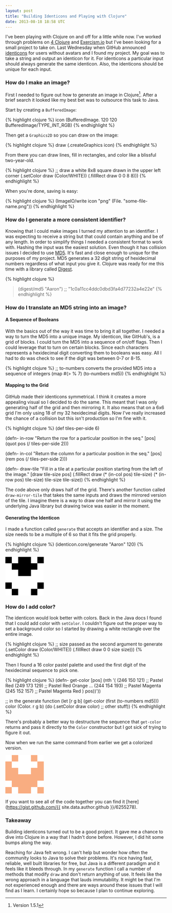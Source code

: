 ```yaml
---
layout: post
title: "Building Identicons and Playing with Clojure"
date: 2013-08-18 18:58 UTC
---
```


I've been playing with Clojure on and off for a little while now.
I've worked through problems on [4 Clojure](http://www.4clojure.com) and [Exercism.io](http://exercism.io) but I've been looking for a small project to take on.
Last Wednesday when GitHub announced [identicons](https://github.com/blog/1586-identicons) for users without avatars and I found my project.
My goal was to take a string and output an identicon for it.
For identicons a particular input should always generate the same identicon.
Also, the identicons should be unique for each input.
<!--more-->

### How do I make an image?

First I needed to figure out how to generate an image in Clojure[^1].
After a brief search it looked like my best bet was to outsource this task to Java.

Start by creating a `BufferedImage`:

{% highlight clojure %}
icon (BufferedImage. 120 120 BufferedImage/TYPE_INT_RGB)
{% endhighlight %}

Then get a `Graphics2D` so you can draw on the image:

{% highlight clojure %}
draw (.createGraphics icon)
{% endhighlight %}

From there you can draw lines, fill in rectangles, and color like a blissful two-year-old.

{% highlight clojure %}
;; draw a white 8x8 square drawn in the upper left corner
(.setColor draw (Color/WHITE))
(.fillRect draw 0 0 8 8)))
{% endhighlight %}

When you're done, saving is easy:

{% highlight clojure %}
(ImageIO/write icon "png" (File. "some-file-name.png"))
{% endhighlight %}

### How do I generate a more consistent identifier?

Knowing that I could make images I turned my attention to an identifier.
I was expecting to receive a string but that could contain anything and be of any length.
In order to simplify things I needed a consistent format to work with.
Hashing the input was the easiest solution.
Even though it has collision issues I decided to use [MD5](http://en.wikipedia.org/wiki/Md5).
It's fast and close enough to unique for the purposes of my project.
MD5 generates a 32 digit string of hexidecimal numbers regardless of what input you give it.
Clojure was ready for me this time with a library called [Digest](https://github.com/tebeka/clj-digest).

{% highlight clojure %}
> (digest/md5 "Aaron")
;; "1c0a11cc4ddc0dbd3fa4d77232a4e22e"
{% endhighlight %}

### How do I translate an MD5 string into an image?

#### A Sequence of Booleans

With the basics out of the way it was time to bring it all together.
I needed a way to turn the MD5 into a unique image.
My identicon, like GitHub's, is a grid of blocks.
I could turn the MD5 into a sequence of on/off flags.
Then I could leverage that to turn on certain blocks.
Since each characters represents a hexidecimal digit converting them to booleans was easy.
All I had to do was check to see if the digit was between 0-7 or 8-15.

{% highlight clojure %}
;; to-numbers converts the provided MD5 into a sequence of integers
(map #(> % 7) (to-numbers md5))
{% endhighlight %}

#### Mapping to the Grid

GitHub made their identicons symmetrical.
I think it creates a more appealing visual so I decided to do the same.
This meant that I was only generating half of the grid and then mirroring it.
It also means that on a 6x6 grid I'm only using 18 of my 32 hexidecimal digits.
Now I've really increased the chance of a collision but this isn't production so I'm fine with it.

{% highlight clojure %}
(def tiles-per-side 6)

(defn- in-row
  "Return the row for a particular position in the seq."
  [pos]
  (quot pos (/ tiles-per-side 2)))
 
(defn- in-col
  "Return the column for a particular position in the seq."
  [pos]
  (rem pos (/ tiles-per-side 2)))

(defn- draw-tile
  "Fill in a tile at a particular position starting from the left of the image."
  [draw tile-size pos]
  (.fillRect draw
    (* (in-col pos) tile-size)
    (* (in-row pos) tile-size)
    tile-size tile-size))
{% endhighlight %}

The code above only draws half of the grid.
There's another function called `draw-mirror-tile` that takes the same inputs and draws the mirrored version of the tile.
I imagine there is a way to draw one half and mirror it using the underlying Java library but drawing twice was easier in the moment.

#### Generating the Identicon

I made a function called `generate` that accepts an identifier and a size.
The size needs to be a multiple of 6 so that it fits the grid properly.

{% highlight clojure %}
(identicon.core/generate "Aaron" 120)
{% endhighlight %}

![Black and white identicon for "Aaron"](/images/building-identicons-and-playing-with-clojure/1c0a11cc4ddc0dbd3fa4d77232a4e22e-120-bw.png)

### How do I add color?

The identicon would look better with colors.
Back in the Java docs I found that I could add color with `setColor`.
I couldn't figure out the proper way to set a background color so I started by drawing a white rectangle over the entire image.

{% highlight clojure %}
;; size passed as the second argument to generate
(.setColor draw (Color/WHITE))
(.fillRect draw 0 0 size size)))
{% endhighlight %}

Then I found a 16 color pastel palette and used the first digit of the hexidecimal sequence to pick one.

{% highlight clojure %}
(defn- get-color
  [pos]
  (nth '(
    (246 150 121) ;; Pastel Red
    (249 173 129) ;; Pastel Red Orange
    ...
    (244 154 193) ;; Pastel Magenta
    (245 152 157) ;; Pastel Magenta Red
  ) pos))'))

;; in the generate function
(let
  [r g b] (get-color (first (to-numbers md5)))
  color   (Color. r g b)
  (do
    (.setColor draw color)
    ;; other stuff))
{% endhighlight %}

There's probably a better way to destructure the sequence that `get-color` returns and pass it directly to the `Color` constructor but I got sick of trying to figure it out.

Now when we run the same command from earlier we get a colorized version.

![Color identicon for "Aaron"](/images/building-identicons-and-playing-with-clojure/1c0a11cc4ddc0dbd3fa4d77232a4e22e-120.png)

If you want to see all of the code together you can find it [here](https://gist.github.com/{{ site.data.author.github }}/6255278).

### Takeaway

Building identicons turned out to be a good project.
It gave me a chance to dive into Clojure in a way that I hadn't done before.
However, I did hit some bumps along the way.

Reaching for Java felt wrong.
I can't help but wonder how often the community looks to Java to solve their problems.
It's nice having fast, reliable, well built libraries for free, but Java is a different paradigm and it feels like it bleeds through.
In my `generate` function I call a number of methods that modify `draw` and don't return anything of use.
It feels like the wrong approach in a language that lauds immutability.
It might be that I'm not experienced enough and there are ways around these issues that I will find as I learn.
I certainly hope so because I plan to continue exploring.

[^1]: Version 1.5.1
